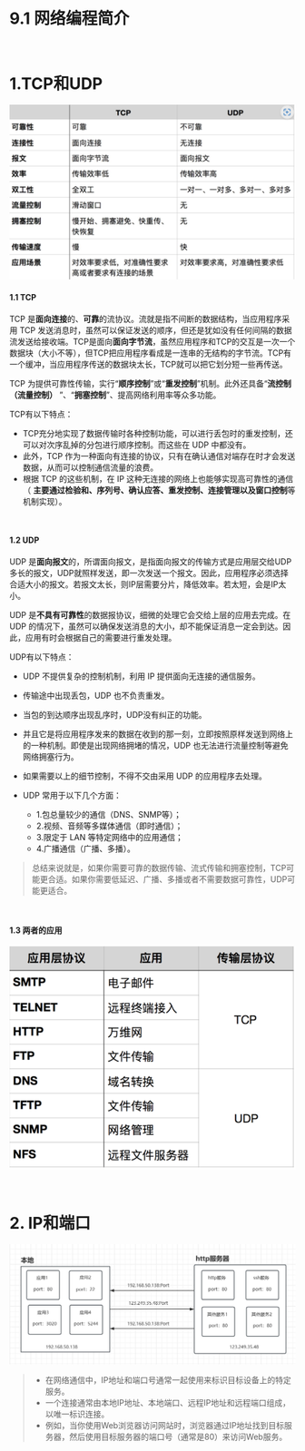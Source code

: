 # 9.1 网络编程简介

‍

# 1.TCP和UDP

​![image](assets/image-20231031215719-l91tb0s.png)​

#### 1.1 TCP

TCP 是**面向连接**的、**可靠**的流协议。流就是指不间断的数据结构，当应用程序采用 TCP 发送消息时，虽然可以保证发送的顺序，但还是犹如没有任何间隔的数据流发送给接收端。TCP是面向**面向字节流**，虽然应用程序和TCP的交互是一次一个数据块（大小不等），但TCP把应用程序看成是一连串的无结构的字节流。TCP有一个缓冲，当应用程序传送的数据块太长，TCP就可以把它划分短一些再传送。

TCP 为提供可靠性传输，实行“**顺序控制**”或“**重发控制**”机制。此外还具备“**流控制（流量控制）** ”、“**拥塞控制**”、提高网络利用率等众多功能。

TCP有以下特点：

* TCP充分地实现了数据传输时各种控制功能，可以进行丢包时的重发控制，还可以对次序乱掉的分包进行顺序控制。而这些在 UDP 中都没有。
* 此外，TCP 作为一种面向有连接的协议，只有在确认通信对端存在时才会发送数据，从而可以控制通信流量的浪费。
* 根据 TCP 的这些机制，在 IP 这种无连接的网络上也能够实现高可靠性的通信（ **主要通过检验和、序列号、确认应答、重发控制、连接管理以及窗口控制**等机制实现）。

‍

#### 1.2 UDP

UDP 是**面向报文**的，所谓面向报文，是指面向报文的传输方式是应用层交给UDP多长的报文，UDP就照样发送，即一次发送一个报文。因此，应用程序必须选择合适大小的报文。若报文太长，则IP层需要分片，降低效率。若太短，会是IP太小。

UDP 是**不具有可靠性**的数据报协议，细微的处理它会交给上层的应用去完成。在 UDP 的情况下，虽然可以确保发送消息的大小，却不能保证消息一定会到达。因此，应用有时会根据自己的需要进行重发处理。

UDP有以下特点：

* UDP 不提供复杂的控制机制，利用 IP 提供面向无连接的通信服务。
* 传输途中出现丢包，UDP 也不负责重发。
* 当包的到达顺序出现乱序时，UDP没有纠正的功能。
* 并且它是将应用程序发来的数据在收到的那一刻，立即按照原样发送到网络上的一种机制。即使是出现网络拥堵的情况，UDP 也无法进行流量控制等避免网络拥塞行为。
* 如果需要以上的细节控制，不得不交由采用 UDP 的应用程序去处理。
* UDP 常用于以下几个方面：

  * 1.包总量较少的通信（DNS、SNMP等）；
  * 2.视频、音频等多媒体通信（即时通信）；
  * 3.限定于 LAN 等特定网络中的应用通信；
  * 4.广播通信（广播、多播）。

> 总结来说就是，如果你需要可靠的数据传输、流式传输和拥塞控制，TCP可能更合适。如果你需要低延迟、广播、多播或者不需要数据可靠性，UDP可能更适合。

‍

#### 1.3 两者的应用

​![image](assets/image-20231031220013-uprvl5d.png)​

‍

# 2. IP和端口

​![image](assets/image-20231031221509-e64eyyi.png)​

> * 在网络通信中，IP地址和端口号通常一起使用来标识目标设备上的特定服务。
> * 一个连接通常由本地IP地址、本地端口、远程IP地址和远程端口组成，以唯一标识连接。
> * 例如，当你使用Web浏览器访问网站时，浏览器通过IP地址找到目标服务器，然后使用目标服务器的端口号（通常是80）来访问Web服务。

‍

